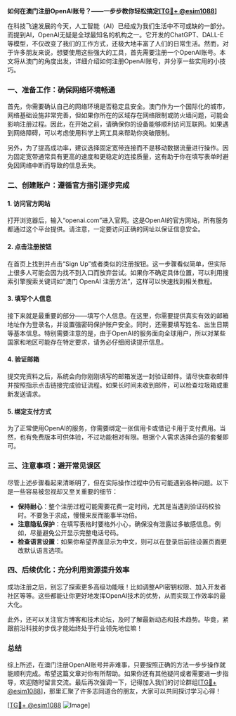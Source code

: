 **如何在澳门注册OpenAI账号？——一步步教你轻松搞定[[TG💪+ @esim1088](https://t.me/s/esim1088)]**

在科技飞速发展的今天，人工智能（AI）已经成为我们生活中不可或缺的一部分。而提到AI，OpenAI无疑是全球最知名的机构之一。它开发的ChatGPT、DALL-E等模型，不仅改变了我们的工作方式，还极大地丰富了人们的日常生活。然而，对于许多朋友来说，想要使用这些强大的工具，首先需要注册一个OpenAI账号。本文将从澳门的角度出发，详细介绍如何注册OpenAI账号，并分享一些实用的小技巧。

### 一、准备工作：确保网络环境畅通

首先，你需要确认自己的网络环境是否稳定且安全。澳门作为一个国际化的城市，网络基础设施非常完善，但如果你所在的区域存在网络限制或防火墙问题，可能会影响注册过程。因此，在开始之前，请确保你的设备能够顺利访问互联网。如果遇到网络障碍，可以考虑使用科学上网工具来帮助你突破限制。

另外，为了提高成功率，建议选择固定宽带连接而不是移动数据流量进行操作。因为固定宽带通常具有更高的速度和更稳定的连接质量，这有助于你在填写表单时避免因网络中断而导致的信息丢失。

### 二、创建账户：遵循官方指引逐步完成

#### 1. 访问官方网站

打开浏览器后，输入“openai.com”进入官网。这是OpenAI的官方网站，所有服务都通过这个平台提供。请注意，一定要访问正确的网址以保证信息安全。

#### 2. 点击注册按钮

在首页上找到并点击“Sign Up”或者类似的注册按钮。这一步骤看似简单，但实际上很多人可能会因为找不到入口而放弃尝试。如果你不确定具体位置，可以利用搜索引擎搜索关键词如“澳门 OpenAI 注册方法”，这样可以快速找到相关教程。

#### 3. 填写个人信息

接下来就是最重要的部分——填写个人信息。在这里，你需要提供真实有效的邮箱地址作为登录名，并设置强密码保护账户安全。同时，还需要填写姓名、出生日期等基本信息。特别需要注意的是，由于OpenAI的服务面向全球用户，所以对某些国家和地区可能存在特定要求，请务必仔细阅读提示信息。

#### 4. 验证邮箱

提交完资料之后，系统会向你刚刚填写的邮箱发送一封验证邮件。请尽快查收邮件并按照指示点击链接完成验证流程。如果长时间未收到邮件，可以检查垃圾箱或重新发送请求。

#### 5. 绑定支付方式

为了正常使用OpenAI的服务，你需要绑定一张信用卡或借记卡用于支付费用。当然，也有免费版本可供体验，不过功能相对有限。根据个人需求选择合适的套餐即可。

### 三、注意事项：避开常见误区

尽管上述步骤看起来清晰明了，但在实际操作过程中仍有可能遇到各种问题。以下是一些容易被忽视却又至关重要的细节：

- **保持耐心**：整个注册过程可能需要花费一定时间，尤其是当遇到验证码校验时。不要急于求成，慢慢来反而能事半功倍。
- **注意隐私保护**：在填写表格时要格外小心，确保没有泄露过多敏感信息。例如，尽量避免公开显示完整电话号码。
- **检查语言设置**：如果你希望界面显示为中文，则可以在登录后前往设置页面更改默认语言选项。

### 四、后续优化：充分利用资源提升效率

成功注册之后，别忘了探索更多高级功能哦！比如调整API密钥权限、加入开发者社区等等。这些都能让你更好地发挥OpenAI技术的优势，从而实现工作效率的最大化。

此外，还可以关注官方博客和技术论坛，及时了解最新动态和技术趋势。毕竟，紧跟前沿科技的步伐才能始终处于行业领先地位嘛！

### 总结

综上所述，在澳门注册OpenAI账号并非难事，只要按照正确的方法一步步操作就能顺利完成。希望这篇文章对你有所帮助。如果你还有其他疑问或者需要进一步指导，欢迎随时留言交流。最后再次强调一下，记得加入我们的讨论群组[[TG💪+ @esim1088](https://t.me/s/esim1088)]，那里汇聚了许多志同道合的朋友，大家可以共同探讨学习心得！

[[TG💪+ @esim1088](https://t.me/s/esim1088) ![Image](https://i.postimg.cc/4NQfJmqS/Snipaste-2025-05-13-00-14-12.png)]